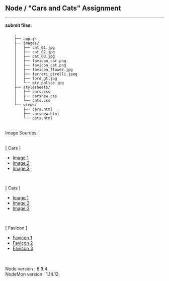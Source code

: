 ## Node / "Cars and Cats" Assignment

----

**submit files:**<br />

```
    .
    ├── app.js
    ├── images/
    │   ├── cat_01.jpg
    │   ├── cat_02.jpg
    │   ├── cat_03.jpg
    │   ├── favicon_car.png
    │   ├── favicon_cat.png
    │   ├── favicon_flower.jpg
    │   ├── ferrari_pirelli.jpeg
    │   ├── ford_gt.jpg
    │   └── gtr_police.jpg
    ├── stylesheets/
    │   ├── cars.css
    │   ├── carsnew.css
    │   └── cats.css
    └── views/
        ├── cars.html
        ├── carsnew.html
        └── cats.html

```
<br />
Image Sources:<br />
<br />

[ Cars ] <br />
- [Image 1](https://static.pexels.com/photos/50704/car-race-ferrari-racing-car-pirelli-50704.jpeg)<br />
- [Image 2](https://hips.hearstapps.com/amv-prod-cad-assets.s3.amazonaws.com/images/15q1/654923/2017-ford-gt-supercar-25-cars-worth-waiting-for-feature-car-and-driver-photo-657590-s-original.jpg)
- [Image 3](https://www.topgear.com/sites/default/files/styles/16x9_1280w/public/images/news-article/2017/04/dc11ec9293eaecc290ed624a39255dec/0t5a0274.jpg?itok=vpGJYNK0)
<br />

[ Cats ] <br />
- [Image 1](https://www.cats.org.uk/uploads/images/featurebox_sidebar_kids/grief-and-loss.jpg)
- [Image 2](https://s-i.huffpost.com/gen/3152148/images/o-ANIMALS-FUNNY-facebook.jpg)
- [Image 3](https://3c1703fe8d.site.internapcdn.net/newman/gfx/news/hires/2017/docatspurrwh.jpg)
<br />

[ Favicon ] <br />
- [Favicon 1](http://www.pitlaneautomotive.ca/wp-content/uploads/2017/02/pitlane-automotive-car-favicon.png)
- [Favicon 2](https://pawsofcoronado.org/wp-content/uploads/2016/01/cropped-favicon-270x270.png)
- [Favicon 3](http://bloomingfounders.com/wp-content/uploads/2015/09/cropped-favicon.jpg)
<br />

<br />
Node version : 8.9.4.<br />
NodeMon version : 1.14.12.<br />
<br />

